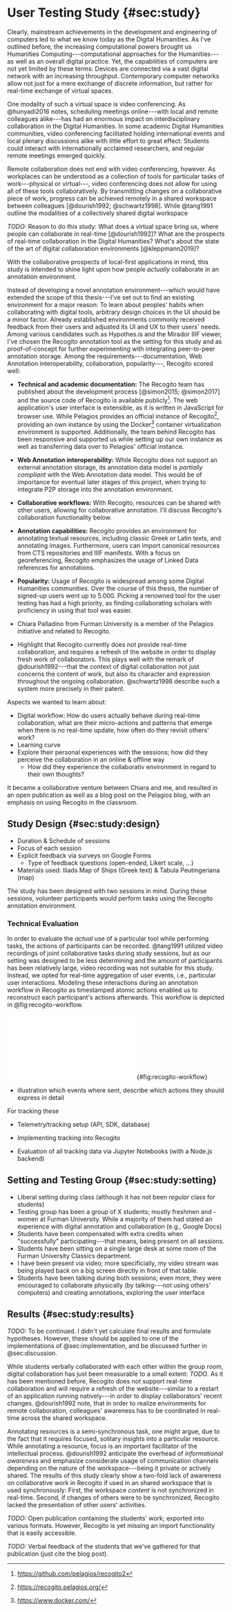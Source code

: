 # User Testing Study {#sec:study}

Clearly, mainstream achievements in the development and engineering of computers led to what we know today as the Digital Humanities. As I've outlined before, the increasing computational powers brought us Humanities Computing---computational approaches for the Humanities---as well as an overall digital practice. Yet, the capabilities of computers are not yet limited by these terms: Devices are connected via a vast digital network with an increasing throughput. Contemporary computer networks allow not just for a mere exchange of discrete information, but rather for real-time exchange of virtual spaces.

One modality of such a virtual space is video conferencing. As @hunyadi2016 notes, scheduling meetings online---with local and remote colleagues alike---has had an enormous impact on interdisciplinary collaboration in the Digital Humanities. In some academic Digital Humanities communities, video conferencing facilitated holding international events and local plenary discussions alike with little effort to great effect: Students could interact with internationally acclaimed researchers, and regular remote meetings emerged quickly.

Remote collaboration does not end with video conferencing, however. As workplaces can be understood as a collection of tools for particular tasks of work---physical or virtual---, video conferencing does not allow for using all of these tools collaboratively. By transmitting changes on a collaborative piece of work, progress can be achieved remotely in a shared workspace between colleagues [@dourish1992; @schwartz1998]. While @tang1991 outline the modalities of a collectively shared digital workspace

_TODO:_ Reason to do this study: What does a virtual space bring us, where people can collaborate in real-time [@dourish1992]? What are the prospects of real-time collaboration in the Digital Humanities? What's about the state of the art of digital collaboration environments [@kleppmann2019]?

With the collaborative prospects of local-first applications in mind, this study is intended to shine light upon how people _actually_ collaborate in an annotation environment. 

Instead of developing a novel annotation environment---which would have extended the scope of this thesis---I've set out to find an existing environment for a major reason: To learn about peoples' habits when collaborating with digital tools, arbitrary design choices in the UI should be a minor factor. Already established environments commonly received feedback from their users and adjusted its UI and UX to their users' needs. Among various candidates such as Hypothes.is and the Mirador IIIF viewer, I've chosen the Recogito annotation tool as the setting for this study and as proof-of-concept for further experimenting with integrating peer-to-peer annotation storage. Among the requirements---documentation, Web Annotation interoperability, collaboration, popularity---, Recogito scored well:

* **Technical and academic documentation:** The Recogito team has published about the development process [@simon2015; @simon2017] and the source code of Recogito is available publicly[^recogito-repo]. The web application's user interface is extensible, as it is written in JavaScript for browser use. While Pelagios provides an official instance of Recogito[^recogito-pelagios], providing an own instance by using the Docker[^docker] container virtualization environment is supported. Additionally, the team behind Recogito has been responsive and supported us while setting up our own instance as well as transferring data over to Pelagios' official instance.
* **Web Annotation interoperability:** While Recogito does not support an external annotation storage, its annotation data model is _partially compliant_ with the Web Annotation data model. This would be of importance for eventual later stages of this project, when trying to integrate P2P storage into the annotation environment.
* **Collaborative workflows:** With Recogito, resources can be shared with other users, allowing for collaborative annotation. I'll discuss Recogito's collaboration functionality below.
* **Annotation capabilities:** Recogito provides an environment for annotating textual resources, including classic Greek or Latin texts, and annotating images. Furthermore, users can import canonical resources from CTS repositories and IIIF manifests. With a focus on georeferencing, Recogito emphasizes the usage of Linked Data references for annotations.
* **Popularity:** Usage of Recogito is widespread among some Digital Humanities communities. Over the course of this thesis, the number of signed-up users went up to 5.000. Picking a renowned tool for the user testing has had a high priority, as finding collaborating scholars with proficiency in using that tool was easier. 

* Chiara Palladino from Furman University is a member of the Pelagios initiative and related to Recogito.

* Highlight that Recogito currently does not provide real-time collaboration, and requires a refresh of the website in order to display fresh work of collaborators. This plays well with the remark of @dourish1992---that the context of digital collaboration not just concerns the content of work, but also its character and expression throughout the ongoing collaboration. @schwartz1998 describe such a system more precisely in their patent.

Aspects we wanted to learn about:

* Digital workflow: How do users actually behave during real-time collaboration, what are their micro-actions and patterns that emerge when there is no real-time update, how often do they revisit others' work?
* Learning curve
* Explore their personal experiences with the sessions; how did they perceive the collaboration in an online & offline way
  * How did they experience the collaborativ environment in regard to their own thoughts?

It became a collaborative venture between Chiara and me, and resulted in an open publication as well as a blog post on the Pelagios blog, with an emphasis on using Recogito in the classroom.

[^recogito-repo]: <https://github.com/pelagios/recogito2>
[^docker]: <https://www.docker.com/>
[^recogito-pelagios]: <https://recogito.pelagios.org/>

## Study Design {#sec:study:design}

* Duration & Schedule of sessions
* Focus of each session
* Explicit feedback via surveys on Google Forms 
  * Type of feedback questions (open-ended, Likert scale, ...)
* Materials used: Iliads Map of Ships (Greek text) & Tabula Peutingeriana (map)

The study has been designed with two sessions in mind. During these sessions, volunteer participants would perform tasks using the Recogito annotation environment.

### Technical Evaluation

In order to evaluate the _actual_ use of a particular tool while performing tasks, the actions of participants can be recorded. @tang1991 utilized video recordings of joint collaborative tasks during study sessions, but as our setting was designed to be less determining and the amount of participants has been relatively large, video recording was not suitable for this study. Instead, we opted for real-time aggregation of user events, i.e., particular user interactions. Modeling these interactions during an annotation workflow in Recogito as timestamped atomic actions enabled us to reconstruct each participant's actions afterwards. This workflow is depicted in @fig:recogito-workflow.

![Workflow for (collaborative) annotation in Recogito.](figures/recogito-workflow.pdf){#fig:recogito-workflow}

* illustration which events where sent, describe which actions they should express in detail

For tracking these 

* Telemetry/tracking setup (API, SDK, database)

* Implementing tracking into Recogito
* Evaluation of all tracking data via Jupyter Notebooks (with a Node.js backend)

## Setting and Testing Group {#sec:study:setting}

* Liberal setting during class (although it has not been _regular_ class for students)
* Testing group has been a group of X students; mostly freshmen and -women at Furman University. While a majority of them had stated an experience with digital annotation and collaboration (e.g., Google Docs)
* Students have been compensated with extra credits when "successfully" participating---that means, being present on all sessions.
* Students have been sitting on a single large desk at some room of the Furman University Classics department.
* I have been present via video; more specificially, my video stream was being played back on a big screen directly in front of that table.
* Students have been talking during both sessions; even more, they were encouraged to collaborate physically (by talking---not using others' computers) and creating annotations, exploring the user interface

## Results {#sec:study:results}

_TODO:_ To be continued. I didn't yet calculate final results and formulate hypotheses. However, these should be applied to one of the implementations of @sec:implementation, and be discussed further in @sec:discussion.

While students verbally collaborated with each other within the group room, digital collaboration has just been measurable to a small extent: _TODO_. As it has been mentioned before, Recogito does not support real-time collaboration and will require a refresh of the website---similar to a restart of an application running natively---in order to display collaborators' recent changes. @dourish1992 note, that in order to realize environments for remote collaboration, colleagues' awareness has to be coordinated in real-time across the shared workspace.

Annotating resources is a semi-synchronous task, one might argue, due to the fact that it requires focused, solitary insights into a particular resource. While annotating a resource, focus is an important facilitator of the intellectual process. @dourish1992 anticipate the overhead of _informational awareness_ and emphasize considerate usage of communication channels depending on the nature of the workspace---being it private or actively shared. The results of this study clearly show a two-fold lack of awareness on collaborative work in Recogito if used in an shared workspace that is used synchronously: First, the workspace _content_ is not synchronized in real-time. Second, if changes of others were to be synchronized, Recogito lacked the presentation of other users' activities.

_TODO:_ Open publication containing the students' work; exported into various formats. However, Recogito is yet missing an import functionality that is easily accessible.

_TODO:_ Verbal feedback of the students that we've gathered for that publication (just cite the blog post).

